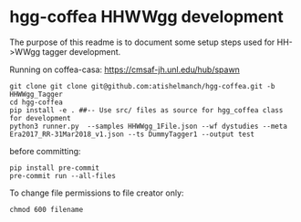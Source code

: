# hgg-coffea HHWWgg development

The purpose of this readme is to document some setup steps used for HH->WWgg tagger development.

Running on coffea-casa: https://cmsaf-jh.unl.edu/hub/spawn

```
git clone git clone git@github.com:atishelmanch/hgg-coffea.git -b HHWWgg_Tagger
cd hgg-coffea
pip install -e . ##-- Use src/ files as source for hgg_coffea class for development
python3 runner.py  --samples HHWWgg_1File.json --wf dystudies --meta Era2017_RR-31Mar2018_v1.json --ts DummyTagger1 --output test
```

before committing:

```
pip install pre-commit
pre-commit run --all-files
```

To change file permissions to file creator only:

```
chmod 600 filename
```
